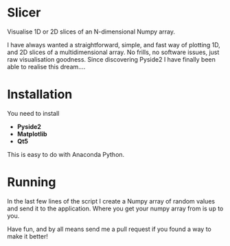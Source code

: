 # Slicer
Visualise 1D or 2D slices of an N-dimensional Numpy array.

I have always wanted a straightforward, simple, and fast way of plotting 1D, and 2D slices of a multidimensional array. No frills, no software issues, just raw visualisation goodness. Since discovering Pyside2 I have finally been able to realise this dream....

# Installation

You need to install 

* **Pyside2**
* **Matplotlib**
* **Qt5**

This is easy to do with Anaconda Python.

# Running

In the last few lines of the script I create a Numpy array of random values and send it to the application. Where you get your numpy array from is up to you.

Have fun, and by all means send me a pull request if you found a way to make it better!

